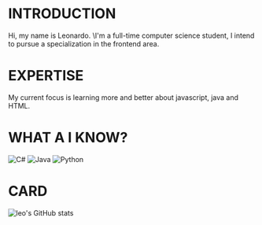 # INTRODUCTION
Hi, my name is Leonardo.
\I'm a full-time computer science student, I intend to pursue a specialization in the frontend area.

# EXPERTISE
My current focus is learning more and better about javascript, java and HTML.

# WHAT A I KNOW? 
![C#](https://img.shields.io/badge/c%23-%23239120.svg?style=for-the-badge&logo=c-sharp&logoColor=white) ![Java](https://img.shields.io/badge/java-%23ED8B00.svg?style=for-the-badge&logo=openjdk&logoColor=white) ![Python](https://img.shields.io/badge/python-3670A0?style=for-the-badge&logo=python&logoColor=ffdd54)


# CARD
![leo's GitHub stats](https://github-readme-stats.vercel.app/api?username=lnwrdo&show_icons=true&theme=midnight-purple)
